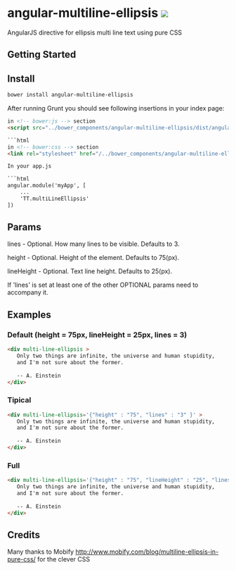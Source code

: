 # angular-multiline-ellipsis   <img src="https://travis-ci.org/tsanko/angular-multiline-ellipsis.svg?branch=master" >
AngularJS directive for ellipsis multi line text using pure CSS


## Getting Started

## Install

```sh
bower install angular-multiline-ellipsis 
```

After running Grunt you should see following insertions in your index page:

```html 
in <!-- bower:js --> section
<script src="../bower_components/angular-multiline-ellipsis/dist/angular-multiline-ellipsis.min.js"></script>

```html 
in <!-- bower:css --> section
<link rel="stylesheet" href="/../bower_components/angular-multiline-ellipsis/dist/angular-multiline-ellipsis.min.css" />

In your app.js 

```html
angular.module('myApp', [
	...
	'TT.multiLineEllipsis'
])
```

## Params

lines		- Optional. How many lines to be visible. Defaults to 3.

height		- Optional. Height of the element. Defaults to 75(px).

lineHeight	- Optional. Text line height. Defaults to 25(px).

If 'lines' is set at least one of the other OPTIONAL params need to accompany it.

## Examples

### Default (height = 75px, lineHeight = 25px, lines = 3)
```html
<div multi-line-ellipsis >
   Only two things are infinite, the universe and human stupidity, 
   and I'm not sure about the former.
   
   -- A. Einstein
</div>
```

### Tipical 
```html
<div multi-line-ellipsis='{"height" : "75", "lines" : "3" }' >
   Only two things are infinite, the universe and human stupidity, 
   and I'm not sure about the former.
   
   -- A. Einstein
</div>
```

### Full
```html
<div multi-line-ellipsis='{"height" : "75", "lineHeight" : "25", "lines" : "3" }' >
   Only two things are infinite, the universe and human stupidity, 
   and I'm not sure about the former.
   
   -- A. Einstein
</div>
```

## Credits

Many thanks to Mobify http://www.mobify.com/blog/multiline-ellipsis-in-pure-css/
for the clever CSS
